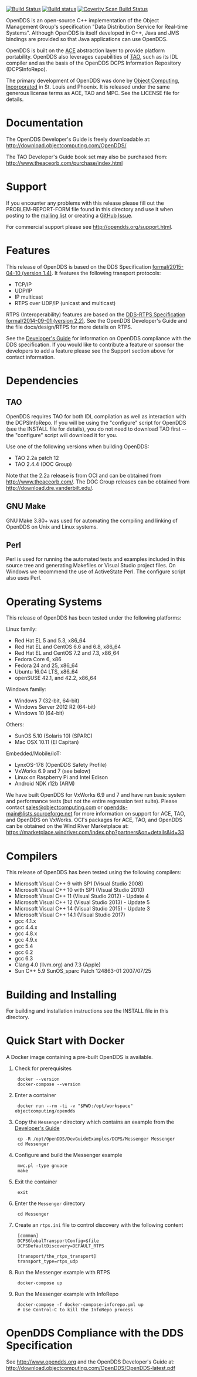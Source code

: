 [![Build Status](https://travis-ci.org/objectcomputing/OpenDDS.svg?branch=master)](https://travis-ci.org/objectcomputing/OpenDDS)
[![Build status](https://ci.appveyor.com/api/projects/status/github/objectcomputing/OpenDDS?svg=true)](https://ci.appveyor.com/project/mitza-oci/opendds/branch/master)
[![Coverity Scan Build Status](https://scan.coverity.com/projects/opendds/badge.svg)](https://scan.coverity.com/projects/opendds)

OpenDDS is an open-source C\++ implementation of the Object Management Group's
specification "Data Distribution Service for Real-time Systems".  Although
OpenDDS is itself developed in C++, Java and JMS bindings are provided so
that Java applications can use OpenDDS.

OpenDDS is built on the [ACE](http://www.theaceorb.com/product/aboutace.html)
abstraction layer to provide platform portability.  OpenDDS also leverages
capabilities of [TAO](http://www.theaceorb.com/), such as its IDL compiler
and as the basis of the OpenDDS DCPS Information Repository (DCPSInfoRepo).

The primary development of OpenDDS was done by
[Object Computing, Incorporated](http://www.objectcomputing.com) in
St. Louis and Phoenix.  It is released under the same generous license
terms as ACE, TAO and MPC.  See the LICENSE file for details.


# Documentation

The OpenDDS Developer's Guide is freely downloadable at:
http://download.objectcomputing.com/OpenDDS/

The TAO Developer's Guide book set may also be purchased from:
http://www.theaceorb.com/purchase/index.html


# Support

If you encounter any problems with this release please fill out the
PROBLEM-REPORT-FORM file found in this directory and use it when posting to
the [mailing list](http://opendds.org/support.html) or creating a
[GitHub Issue](https://github.com/objectcomputing/OpenDDS/issues).

For commercial support please see http://opendds.org/support.html.


# Features

This release of OpenDDS is based on the DDS Specification [formal/2015-04-10
(version 1.4)](http://www.omg.org/spec/DDS/1.4).  It features the following
transport protocols:

* TCP/IP
* UDP/IP
* IP multicast
* RTPS over UDP/IP (unicast and multicast)

RTPS (Interoperability) features are based on the [DDS-RTPS Specification
formal/2014-09-01 (version 2.2)](http://www.omg.org/spec/DDSI-RTPS/2.2).  See
the OpenDDS Developer's Guide and the file docs/design/RTPS for more details on
RTPS.

See the [Developer's Guide](http://download.objectcomputing.com/OpenDDS) for
information on OpenDDS compliance with the DDS specification. If you would like
to contribute a feature or sponsor the developers to add a feature  please see
the Support section above for contact information.


# Dependencies

## TAO

OpenDDS requires TAO for both IDL compilation as well as interaction
with the DCPSInfoRepo.  If you will be using the "configure" script for OpenDDS
(see the INSTALL file for details), you do not need to download TAO first --
the "configure" script will download it for you.

Use one of the following versions when building OpenDDS:

* TAO 2.2a patch 12
* TAO 2.4.4 (DOC Group)

Note that the 2.2a release is from OCI and can be obtained
from http://www.theaceorb.com/.  The DOC Group releases can be obtained from
http://download.dre.vanderbilt.edu/.

## GNU Make

GNU Make 3.80+ was used for automating the compiling and linking of OpenDDS
on Unix and Linux systems.

## Perl

Perl is used for running the automated tests and examples included in this
source tree and generating Makefiles or Visual Studio project files.  On Windows
we recommend the use of ActiveState Perl.  The configure script also uses Perl.


# Operating Systems

This release of OpenDDS has been tested under the following platforms:

Linux family:
* Red Hat EL 5 and 5.3, x86_64
* Red Hat EL and CentOS 6.6 and 6.8, x86_64
* Red Hat EL and CentOS 7.2 and 7.3, x86_64
* Fedora Core 6, x86
* Fedora 24 and 25, x86_64
* Ubuntu 16.04 LTS, x86_64
* openSUSE 42.1, and 42.2, x86_64

Windows family:
* Windows 7 (32-bit, 64-bit)
* Windows Server 2012 R2 (64-bit)
* Windows 10 (64-bit)

Others:
* SunOS 5.10 (Solaris 10) (SPARC)
* Mac OSX 10.11 (El Capitan)

Embedded/Mobile/IoT:
* LynxOS-178 (OpenDDS Safety Profile)
* VxWorks 6.9 and 7 (see below)
* Linux on Raspberry Pi and Intel Edison
* Android NDK r12b (ARM)

We have built OpenDDS for VxWorks 6.9 and 7 and have run basic
system and performance tests (but not the entire regression test suite).
Please contact sales@objectcomputing.com or opendds-main@lists.sourceforge.net
for more information on support for ACE, TAO, and OpenDDS on VxWorks.
OCI's packages for ACE, TAO, and OpenDDS can be obtained on the Wind River
Marketplace at:
https://marketplace.windriver.com/index.php?partners&on=details&id=33


# Compilers

This release of OpenDDS has been tested using the following compilers:

* Microsoft Visual C++ 9 with SP1 (Visual Studio 2008)
* Microsoft Visual C++ 10 with SP1 (Visual Studio 2010)
* Microsoft Visual C++ 11 (Visual Studio 2012) - Update 4
* Microsoft Visual C++ 12 (Visual Studio 2013) - Update 5
* Microsoft Visual C++ 14 (Visual Studio 2015) - Update 3
* Microsoft Visual C++ 14.1 (Visual Studio 2017)
* gcc 4.1.x
* gcc 4.4.x
* gcc 4.8.x
* gcc 4.9.x
* gcc 5.4
* gcc 6.2
* gcc 6.3
* Clang 4.0 (llvm.org) and 7.3 (Apple)
* Sun C++ 5.9 SunOS_sparc Patch 124863-01 2007/07/25


# Building and Installing

For building and installation instructions
see the INSTALL file in this directory.

# Quick Start with Docker

A Docker image containing a pre-built OpenDDS is available.

1. Check for prerequisites

        docker --version
        docker-compose --version

2. Enter a container

        docker run --rm -ti -v "$PWD:/opt/workspace" objectcomputing/opendds

3. Copy the `Messenger` directory which contains an example from the [Developer's Guide](http://download.objectcomputing.com/OpenDDS/OpenDDS-latest.pdf)

        cp -R /opt/OpenDDS/DevGuideExamples/DCPS/Messenger Messenger
        cd Messenger

4. Configure and build the Messenger example

        mwc.pl -type gnuace
        make

5. Exit the container

        exit

6. Enter the `Messenger` directory

        cd Messenger

7. Create an `rtps.ini` file to control discovery with the following content

        [common]
        DCPSGlobalTransportConfig=$file
        DCPSDefaultDiscovery=DEFAULT_RTPS

        [transport/the_rtps_transport]
        transport_type=rtps_udp

8. Run the Messenger example with RTPS

        docker-compose up

9. Run the Messenger example with InfoRepo

        docker-compose -f docker-compose-inforepo.yml up
        # Use Control-C to kill the InfoRepo process

# OpenDDS Compliance with the DDS Specification

See http://www.opendds.org and the OpenDDS Developer's Guide at:
http://download.objectcomputing.com/OpenDDS/OpenDDS-latest.pdf
